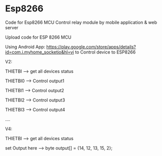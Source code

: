# Esp8266
Code for Esp8266 MCU
Control relay module by mobile application & web server

Upload code for ESP 8266 MCU

Using Android App: https://play.google.com/store/apps/details?id=com.i.myhome_socketio&hl=vi to Control device to ESP8266

V2:

THIETBI --> get all devices status

THIETBI0 --> Control output1

THIETBI1 --> Control output2

THIETBI2 --> Control output3

THIETBI3 --> Control output4

....

V4:

THIETBI --> get all devices status

set Output here --> byte output[] = {14, 12, 13, 15, 2};
